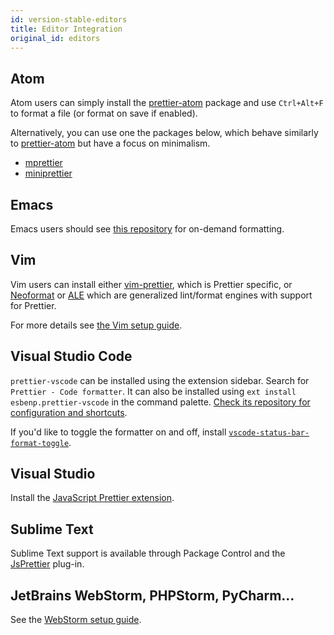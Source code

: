 ```yaml
---
id: version-stable-editors
title: Editor Integration
original_id: editors
---
```


## Atom

Atom users can simply install the [prettier-atom] package and use `Ctrl+Alt+F` to format a file (or format on save if enabled).

Alternatively, you can use one the packages below, which behave similarly to [prettier-atom] but have a focus on minimalism.

- [mprettier](https://github.com/t9md/atom-mprettier)
- [miniprettier](https://github.com/duailibe/atom-miniprettier)

## Emacs

Emacs users should see [this repository](https://github.com/prettier/prettier-emacs) for on-demand formatting.

## Vim

Vim users can install either [vim-prettier](https://github.com/prettier/vim-prettier), which is Prettier specific, or [Neoformat](https://github.com/sbdchd/neoformat) or [ALE](https://github.com/w0rp/ale) which are generalized lint/format engines with support for Prettier.

For more details see [the Vim setup guide](vim.md).

## Visual Studio Code

`prettier-vscode` can be installed using the extension sidebar. Search for `Prettier - Code formatter`. It can also be installed using `ext install esbenp.prettier-vscode` in the command palette. [Check its repository for configuration and shortcuts](https://github.com/prettier/prettier-vscode).

If you'd like to toggle the formatter on and off, install [`vscode-status-bar-format-toggle`](https://marketplace.visualstudio.com/items?itemName=tombonnike.vscode-status-bar-format-toggle).

## Visual Studio

Install the [JavaScript Prettier extension](https://github.com/madskristensen/JavaScriptPrettier).

## Sublime Text

Sublime Text support is available through Package Control and the [JsPrettier](https://packagecontrol.io/packages/JsPrettier) plug-in.

## JetBrains WebStorm, PHPStorm, PyCharm...

See the [WebStorm setup guide](webstorm.md).

[prettier-atom]: https://github.com/prettier/prettier-atom
